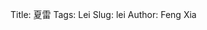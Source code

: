 Title: 夏雷
Tags: Lei
Slug: lei
Author: Feng Xia

<div id="sth"></div>

<script type="text/babel">
 var images = [];
 for (var i=1; i<125; i++){
   var pad = "0000";
   var str = ""+i;
   var name = pad.substring(0, pad.length - str.length) + str;
   images.push({
     key: i,
     thumb: "/images/memory/"+name+"-small.jpg",
     full: "/images/memory/"+name+".jpg"
   });
 }

 var DisplayListBox = React.createClass({
   render: function(){
     var imageThumbs = this.props.displayList.map(function(img){
       return (
         <img key={img.key}
              onClick={this.props.onClick.bind(null,img)}
              className="mythumbnail"
              src={img.thumb} />
       );
     },this);

     return (
       <div>
         {imageThumbs}
       </div>
     );
   }
 });

 var OneBox = React.createClass({
   render: function(){
     return(
       <div className="row">
         <img src={this.props.image.full}
              onClick={this.props.onNext}
              style={{width:"90vw"}} />

         { this.props.showMore?
            <div id="showMore"
                 onClick={this.props.onClick}>
              <i className="fa fa-expand"></i>
              Show more
            </div>
         :null }

         <DisplayListBox displayList={this.props.displayList}
                         onClick={this.props.setImage}
                         className="col s12"/>
       </div>
     );
   }
 });

 var ImageField = React.createClass({
   render: function(){
     var img = this.props.img;

     return (
       <div style={{display:"block"}}>
         <span onClick={this.props.onClick.bind(null,img)}>
           <img src={img.thumb} width="100%"/>
         </span>
       </div>
     );
   }
 });

 var PresentationBox = React.createClass({
   getInitialState: function(){
     return {
       showing: this.props.images[70],
       showMore: true,
       displayList: []
     }
   },
   setImage: function(img){
     this.setState({
       showing: img
     });
   },
   handleImageFieldClick: function(img){
     this.setImage(img);

     // toggle show more
     this.toggleShowMore();
   },
   toggleShowMore: function(){
     this.setState({
       showMore: !this.state.showMore
     });
   },
   onNext: function(){
     var current = this.state.showing;
     var images = this.props.images;
     if (current.key == images.length){
       // Circle back to beginning
       this.setState({
         showing: images[0]
       });
     }else{ // set current to next
       this.setState({
         showing: images[current.key]
       });
     }

     this.handleUpdate();
   },
   onPrev: function(){
     var current = this.state.showing;
     var images = this.props.images;
     if (current.key == 1){
       // Circle back
       this.setState({
         showing: images[images.length-1]
       });
     }else{ // set current to next
       this.setState({
         showing: images[current.key-2]
       });
     }

     this.handleUpdate();
   },
   handleUpdate: function(){
     // Always show 11 photos
     var current = this.state.showing;
     var images = this.props.images;
     var start = Math.max(0,current.key-3);
     var end = Math.min(current.key+3,images.length);
     var tmp = [];
     for(var i=start-1; i<end;i++){
        tmp.push(images[i]);
     }
     this.setState({
        displayList: tmp
     });
   },
   render: function(){
      var imageFields = this.props.images.map(function(img){
        return (
          <ImageField img={img}
                      onClick={this.handleImageFieldClick}
                      key={img.key}/>
        );
      }, this);
      return (
        <div>
          { this.state.showMore?
             <OneBox image={this.state.showing}
                     showMore={this.state.showMore}
                     onClick={this.toggleShowMore}
                     onNext={this.onNext}
                     onPrev={this.onPrev}
                     displayList={this.state.displayList}
                     setImage={this.setImage} />:
             <div className="my-multicol-3">
               {imageFields}
             </div>
          }
        </div>
      );
    }
 });

 ReactDOM.render(
   <PresentationBox images={images} />,
   document.getElementById("sth")
 );
</script>
